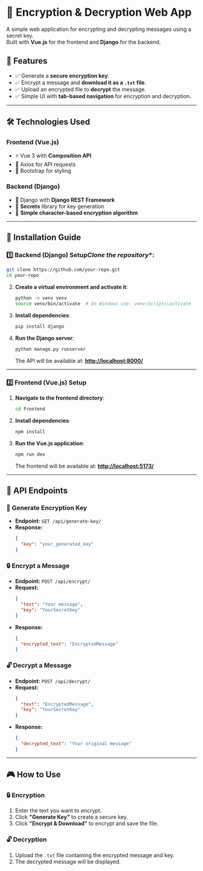 # 🔐 Encryption & Decryption Web App

A simple web application for encrypting and decrypting messages using a secret key.  
Built with **Vue.js** for the frontend and **Django** for the backend.

## 🚀 Features

- ✅ Generate a **secure encryption key**.
- ✅ Encrypt a message and **download it as a `.txt` file**.
- ✅ Upload an encrypted file to **decrypt** the message.
- ✅ Simple UI with **tab-based navigation** for encryption and decryption.

---

## 🛠️ Technologies Used

### **Frontend (Vue.js)**
- ⚡ Vue 3 with **Composition API**
- 📡 Axios for API requests
- 🎨 Bootstrap for styling

### **Backend (Django)**
- 🐍 Django with **Django REST Framework**
- 🔑 **Secrets** library for key generation
- 🔏 **Simple character-based encryption algorithm**

---

## 🔧 Installation Guide

### **1️⃣ Backend (Django) Setup***Clone the repository**:
   ```sh
   git clone https://github.com/your-repo.git
   cd your-repo
   ```

2. **Create a virtual environment and activate it**:
   ```sh
   python -m venv venv
   source venv/bin/activate  # On Windows use: venv\Scripts\activate
   ```

3. **Install dependencies**:
   ```sh
   pip install django
   ```

4. **Run the Django server**:
   ```sh
   python manage.py runserver
   ```
   The API will be available at: **[http://localhost:8000/](http://localhost:8000/)**

---

### **2️⃣ Frontend (Vue.js) Setup**

1. **Navigate to the frontend directory**:
   ```sh
   cd frontend
   ```

2. **Install dependencies**:
   ```sh
   npm install
   ```

3. **Run the Vue.js application**:
   ```sh
   npm run dev
   ```
   The frontend will be available at: **[http://localhost:5173/](http://localhost:5173/)**

---

## 📜 API Endpoints

### 🔑 Generate Encryption Key
- **Endpoint:** `GET /api/generate-key/`
- **Response:**
  ```json
  {
    "key": "your_generated_key"
  }
  ```

### 🔒 Encrypt a Message
- **Endpoint:** `POST /api/encrypt/`
- **Request:**
  ```json
  {
    "text": "Your message",
    "key": "YourSecretKey"
  }
  ```
- **Response:**
  ```json
  {
    "encrypted_text": "EncryptedMessage"
  }
  ```

### 🔓 Decrypt a Message
- **Endpoint:** `POST /api/decrypt/`
- **Request:**
  ```json
  {
    "text": "EncryptedMessage",
    "key": "YourSecretKey"
  }
  ```
- **Response:**
  ```json
  {
    "decrypted_text": "Your original message"
  }
  ```

---

## 🎮 How to Use

### 🔒 **Encryption**
1. Enter the text you want to encrypt.
2. Click **"Generate Key"** to create a secure key.
3. Click **"Encrypt & Download"** to encrypt and save the file.

### 🔓 **Decryption**
1. Upload the `.txt` file containing the encrypted message and key.
2. The decrypted message will be displayed.
